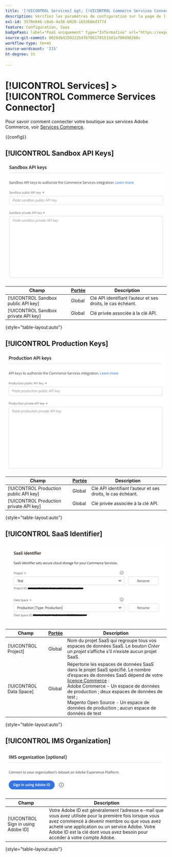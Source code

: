```yaml
---
title: '[!UICONTROL Services] &gt; [!UICONTROL Commerce Services Connector]'
description: Vérifiez les paramètres de configuration sur la page de [!UICONTROL Commerce Services Connector] d’[!UICONTROL Services] &gt; de l’administrateur Commerce.
exl-id: 3570e846-c8ab-4a36-b020-1b536bbd377d
feature: Configuration, Saas
badgePaas: label="PaaS uniquement" type="Informative" url="https://experienceleague.adobe.com/fr/docs/commerce/user-guides/product-solutions" tooltip="S’applique uniquement aux projets Adobe Commerce on Cloud (infrastructure PaaS gérée par Adobe) et aux projets On-premise."
source-git-commit: 0020db425032254fb7661701533d1e700d98260c
workflow-type: tm+mt
source-wordcount: '215'
ht-degree: 1%

---
```


# [!UICONTROL Services] > [!UICONTROL Commerce Services Connector]

Pour savoir comment connecter votre boutique aux services Adobe Commerce, voir [Services Commerce](https://experienceleague.adobe.com/docs/commerce/user-guides/integration-services/saas.html?lang=fr).

{{config}}

## [!UICONTROL Sandbox API Keys]

![Clé API Sandbox](./assets/sandbox-key-saas-configuration.png)<!-- zoom -->

| Champ | [Portée](../../getting-started/websites-stores-views.md#scope-settings) | Description |
|--- |--- |--- |
| [!UICONTROL Sandbox public API key] | Global | Clé API identifiant l’auteur et ses droits, le cas échéant. |
| [!UICONTROL Sandbox private API key] | Global | Clé privée associée à la clé API. |

{style="table-layout:auto"}

## [!UICONTROL Production Keys]

![ Clé API de production ](./assets/prod-key-saas-configuration.png)<!-- zoom -->

| Champ | [Portée](../../getting-started/websites-stores-views.md#scope-settings) | Description |
|--- |--- |--- |
| [!UICONTROL Production public API key] | Global | Clé API identifiant l’auteur et ses droits, le cas échéant. |
| [!UICONTROL Production private API key] | Global | Clé privée associée à la clé API. |

{style="table-layout:auto"}

## [!UICONTROL SaaS Identifier]

![Identifiant SaaS](./assets/saas-identifier.png)<!-- zoom -->

| Champ | [Portée](../../getting-started/websites-stores-views.md#scope-settings) | Description |
|--- |--- |--- |
| [!UICONTROL Project] | Global | Nom du projet SaaS qui regroupe tous vos espaces de données SaaS. Le bouton _Créer un projet_ s’affiche s’il n’existe aucun projet SaaS. |
| [!UICONTROL Data Space] | Global | Répertorie les espaces de données SaaS dans le projet SaaS spécifié. Le nombre d’espaces de données SaaS dépend de votre [licence Commerce](https://experienceleague.adobe.com/docs/commerce/user-guides/integration-services/saas.html?lang=fr) :<br />Adobe Commerce - Un espace de données de production ; deux espaces de données de test ;<br />Magento Open Source - Un espace de données de production ; aucun espace de données de test |

{style="table-layout:auto"}

## [!UICONTROL IMS Organization]

![ Organisation IMS ](./assets/ims-organization.png)<!-- zoom -->

| Champ | Description |
|--- |--- |
| [!UICONTROL Sign in using Adobe ID] | Votre Adobe ID est généralement l’adresse e-mail que vous avez utilisée pour la première fois lorsque vous avez commencé à devenir membre ou que vous avez acheté une application ou un service Adobe. Votre Adobe ID est la clé dont vous avez besoin pour accéder à votre compte Adobe. |

{style="table-layout:auto"}
